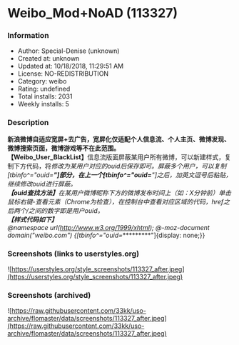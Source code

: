 # Weibo_Mod+NoAD (113327)

### Information
- Author: Special-Denise (unknown)
- Created at: unknown
- Updated at: 10/18/2018, 11:29:51 AM
- License: NO-REDISTRIBUTION
- Category: weibo
- Rating: undefined
- Total installs: 2031
- Weekly installs: 5


### Description
<b>新浪微博自适应宽屏+去广告，宽屏化仅适配个人信息流、个人主页、微博发现、微博搜索页面，微博游戏等不在此范围。</b>
<br>
<b>【Weibo_User_BlackList】</b>信息流版面屏蔽某用户所有微博，可以新建样式，复制下方代码，将*修改为某用户对应的ouid后保存即可。屏蔽多个用户，可以复制[tbinfo^="ouid=**********"]部分，在上一个[tbinfo^="ouid=**********"]之后，加英文逗号后粘贴，继续修改ouid进行屏蔽。
<br>
<b>【ouid查找方法】</b>在某用户微博昵称下方的微博发布时间上（如：X分钟前）单击鼠标右键-查看元素（Chrome为检查），在控制台中查看对应区域的代码，href之后两个/之间的数字即是用户ouid。
<br>
<b>【样式代码如下】</b>
<br>
@namespace url(http://www.w3.org/1999/xhtml);
@-moz-document domain("weibo.com") {[tbinfo^="ouid=**********"]{display: none;}}


### Screenshots (links to userstyles.org)
![https://userstyles.org/style_screenshots/113327_after.jpeg](https://userstyles.org/style_screenshots/113327_after.jpeg)


### Screenshots (archived)
![https://raw.githubusercontent.com/33kk/uso-archive/flomaster/data/screenshots/113327_after.jpeg](https://raw.githubusercontent.com/33kk/uso-archive/flomaster/data/screenshots/113327_after.jpeg)
